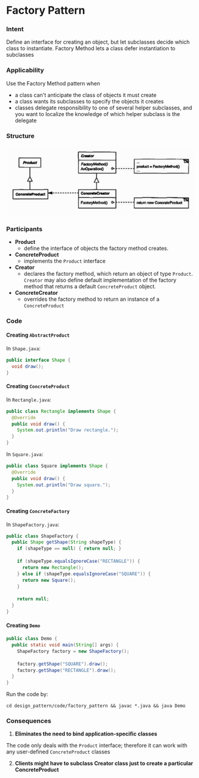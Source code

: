 # Factory Pattern

### Intent
Define an interface for creating an object, but let subclasses decide which class to instantiate. Factory Method lets a class defer instantiation to subclasses

### Applicability
Use the Factory Method pattern when
- a class can't anticipate the class of objects it must create
- a class wants its subclasses to specify the objects it creates
- classes delegate responsibility to one of several helper subclasses, and you want to localize the knowledge of which helper subclass is the delegate

### Structure

<img src="../images/factory_structure.png">

### Participants
- **Product**
  - define the interface of objects the factory method creates.
- **ConcreteProduct**
  - implements the `Product` interface
- **Creator**
  - declares the factory method, which return an object of type `Product`. `Creator` may also define default implementation of the factory method that returns a default `ConcreteProduct` object.
- **ConcreteCreator**
  - overrides the factory method to return an instance of a `ConcreteProduct`

### Code

#### Creating `AbstractProduct`
In `Shape.java`:
```java
public interface Shape {
  void draw();
}
```

#### Creating `ConcreteProduct`
In `Rectangle.java`:
```java
public class Rectangle implements Shape {
  @Override
  public void draw() {
    System.out.println("Draw rectangle.");
  }
}
```

In `Square.java`:
```java
public class Square implements Shape {
  @Override
  public void draw() {
    System.out.println("Draw square.");
  }
}
```

#### Creating `ConcreteFactory`

In `ShapeFactory.java`:
```java
public class ShapeFactory {
  public Shape getShape(String shapeType) {
    if (shapeType == null) { return null; }

    if (shapeType.equalsIgnoreCase("RECTANGLE")) {
      return new Rectangle();
    } else if (shapeType.equalsIgnoreCase("SQUARE")) {
      return new Square();
    }

    return null;
  }
}
```

#### Creating `Demo`
```java
public class Demo {
  public static void main(String[] args) {
    ShapeFactory factory = new ShapeFactory();

    factory.getShape("SQUARE").draw();
    factory.getShape("RECTANGLE").draw();
  }
}
```

Run the code by:
```
cd design_pattern/code/factory_pattern && javac *.java && java Demo
```

### Consequences

1. **Eliminates the need to bind application-specific classes**

The code only deals with the `Product` interface; therefore it can work with any user-defined `ConcreteProduct` classes

2. **Clients might have to subclass Creator class just to create a particular ConcreteProduct**

